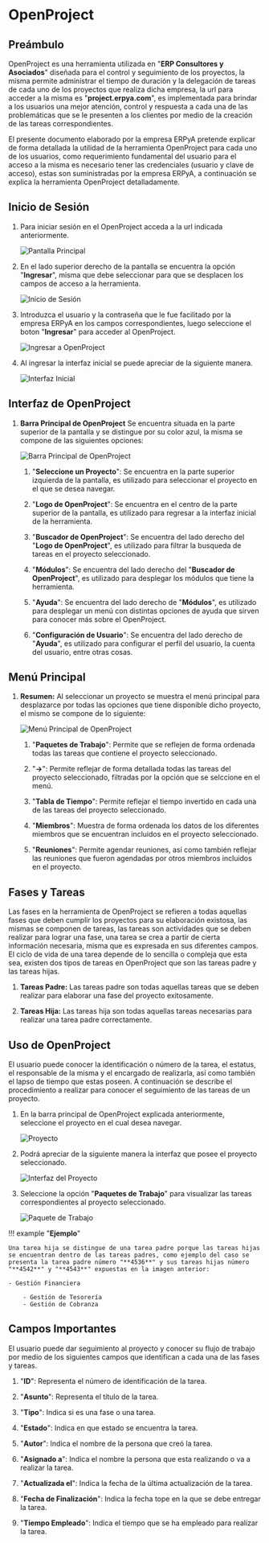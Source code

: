 # **OpenProject** 

## **Preámbulo**

OpenProject es una herramienta utilizada en "**ERP Consultores y Asociados**" diseñada para el control y seguimiento de los proyectos, la misma permite administrar el tiempo de duración y la delegación de tareas de cada uno de los proyectos que realiza dicha empresa, la url para acceder a la misma es "**project.erpya.com**", es implementada para brindar a los usuarios una mejor atención, control y respuesta a cada una de las problemáticas que se le presenten a los clientes por medio de la creación de las tareas correspondientes.

El presente documento elaborado por la empresa ERPyA pretende explicar de forma detallada la utilidad de la herramienta OpenProject para cada uno de los usuarios, como requerimiento fundamental del usuario para el acceso a la misma es necesario tener las credenciales (usuario y clave de acceso), estas son suministradas por la empresa ERPyA, a continuación se explica la herramienta OpenProject detalladamente.

## **Inicio de Sesión**

1. Para iniciar sesión en el OpenProject acceda a la url indicada anteriormente.

    ![Pantalla Principal](../resources/principal.png "Pantalla Principal")

1. En el lado superior derecho de la pantalla se encuentra la opción "**Ingresar**", misma que debe seleccionar para que se desplacen los campos de acceso a la herramienta.

    ![Inicio de Sesión](../resources/inicio.png "Inicio de Sesión")

1. Introduzca el usuario y la contraseña que le fue facilitado por la empresa ERPyA en los campos correspondientes, luego seleccione el boton "**Ingresar**" para acceder al OpenProject.

    ![Ingresar a OpenProject](../resources/ingresar.png "Ingresar a OpenProject")

1. Al ingresar la interfaz inicial se puede apreciar de la siguiente manera.

    ![Interfaz Inicial](../resources/inicial.png "Interfaz Inicial")

## **Interfaz de OpenProject**

1. **Barra Principal de OpenProject** Se encuentra situada en la parte superior de la pantalla y se distingue por su color azul, la misma se compone de las siguientes opciones:

    ![Barra Principal de OpenProject](../resources/barra.png "Barra Principal de OpenProject")

    1. "**Seleccione un Proyecto**": Se encuentra en la parte superior izquierda de la pantalla, es utilizado para seleccionar el proyecto en el que se desea navegar. 

    1. "**Logo de OpenProject**": Se encuentra en el centro de la parte superior de la pantalla, es utilizado para regresar a la interfaz inicial de la herramienta.

    1. "**Buscador de OpenProject**": Se encuentra del lado derecho del "**Logo de OpenProject**", es utilizado para filtrar la busqueda de tareas en el proyecto seleccionado.

    1. "**Módulos**": Se encuentra del lado derecho del "**Buscador de OpenProject**", es utilizado para desplegar los módulos que tiene la herramienta.

    1. "**Ayuda**": Se encuentra del lado derecho de "**Módulos**", es utilizado para desplegar un menú con distintas opciones de ayuda que sirven para conocer más sobre el OpenProject.

    1. "**Configuración de Usuario**": Se encuentra del lado derecho de "**Ayuda**", es utilizado para configurar el perfil del usuario, la cuenta del usuario, entre otras cosas.

## **Menú Principal** 

1. **Resumen:** Al seleccionar un proyecto se muestra el menú principal para desplazarce por todas las opciones que tiene disponible dicho proyecto, el mismo se compone de lo siguiente: 

    ![Menú Principal de OpenProject](../resources/proyecto.png "Menú Principal de OpenProject")

    1. "**Paquetes de Trabajo**": Permite que se reflejen de forma ordenada todas las tareas que contiene el proyecto seleccionado.

    1. "**->**": Permite reflejar de forma detallada todas las tareas del proyecto seleccionado, filtradas por la opción que se selccione en el menú.

    1. "**Tabla de Tiempo**": Permite reflejar el tiempo invertido en cada una de las tareas del proyecto seleccionado.

    1. "**Miembros**": Muestra de forma ordenada los datos de los diferentes miembros que se encuentran incluidos en el proyecto seleccionado.

    1. "**Reuniones**": Permite agendar reuniones, así como también reflejar las reuniones que fueron agendadas por otros miembros incluidos en el proyecto.

## **Fases y Tareas**

Las fases en la herramienta de OpenProject se refieren a todas aquellas fases que deben cumplir los proyectos para su elaboración existosa, las mismas se componen de tareas, las tareas son actividades que se deben realizar para lograr una fase, una tarea se crea a partir de cierta información necesaria, misma que es expresada en sus diferentes campos. El ciclo de vida de una tarea depende de lo sencilla o compleja que esta sea, existen dos tipos de tareas en OpenProject que son las tareas padre y las tareas hijas. 

1. **Tareas Padre:** Las tareas padre son todas aquellas tareas que se deben realizar para elaborar una fase del proyecto exitosamente.

1. **Tareas Hija:** Las tareas hija son todas aquellas tareas necesarias para realizar una tarea padre correctamente.

## **Uso de OpenProject**

El usuario puede conocer la identificación o número de la tarea, el estatus, el responsable de la misma y el encargado de realizarla, así como también el lapso de tiempo que estas poseen. A continuación se describe el procedimiento a realizar para conocer el seguimiento de las tareas de un proyecto.

1. En la barra principal de OpenProject explicada anteriormente, seleccione el proyecto en el cual desea navegar.

    ![Proyecto](../resources/selecproyecto.png "Proyecto")

1. Podrá apreciar de la siguiente manera la interfaz que posee el proyecto seleccionado.

    ![Interfaz del Proyecto](../resources/interfaz.png "Interfaz del Proyecto")

1. Seleccione la opción "**Paquetes de Trabajo**" para visualizar las tareas correspondientes al proyecto seleccionado.

    ![Paquete de Trabajo](../resources/paquete.png "Paquete de Trabajo")

!!! example "**Ejemplo**"

    Una tarea hija se distingue de una tarea padre porque las tareas hijas se encuentran dentro de las tareas padres, como ejemplo del caso se presenta la tarea padre número "**4536**" y sus tareas hijas número "**4542**" y "**4543**" expuestas en la imagen anterior:

    - Gestión Financiera 

        - Gestión de Tesorería
        - Gestión de Cobranza

## **Campos Importantes**

El usuario puede dar seguimiento al proyecto y conocer su flujo de trabajo por medio de los siguientes campos que identifican a cada una de las fases y tareas. 

1. "**ID**": Representa el número de identificación de la tarea.

1. "**Asunto**": Representa el título de la tarea.

1. "**Tipo**": Indica si es una fase o una tarea.

1. "**Estado**": Indica en que estado se encuentra la tarea.

1. "**Autor**": Indica el nombre de la persona que creó la tarea.

1. "**Asignado a**": Indica el nombre la persona que esta realizando o va a realizar la tarea.

1. "**Actualizada el**": Indica la fecha de la última actualización de la tarea.

1. "**Fecha de Finalización**": Indica la fecha tope en la que se debe entregar la tarea.

1. "**Tiempo Empleado**": Indica el tiempo que se ha empleado para realizar la tarea.
